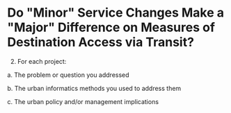 # Do "Minor" Service Changes Make a "Major" Difference on Measures of Destination Access via Transit?

2. For each project:

a. The problem or question you addressed

b. The urban informatics methods you used to address them

c. The urban policy and/or management implications